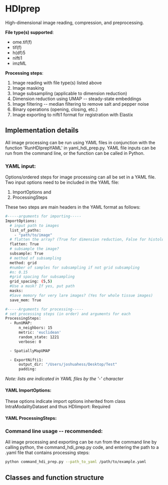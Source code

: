# HDIprep
High-dimensional image reading, compression, and preprocessing.

**File type(s) supported**:
- ome.tif(f)
- tif(f)
- h(df)5
- nifti1
- imzML

**Processing steps**:
1) Image reading with file type(s) listed above
2) Image masking
3) Image subsampling (applicable to dimension reduction)
4) Dimension reduction using UMAP -- steady-state embeddings
5) Image filtering -- median filtering to remove salt and pepper noise
6) Binary operations (opening, closing, etc.)
7) Image exporting to nifti1 format for registration with Elastix

## Implementation details
All image processing can be run using YAML files in conjunction with the function 'RunHDIprepYAML' in yaml_hdi_prep.py. YAML file inputs can be run from the command line, or the function can be called in Python.

### YAML input:
Options/ordered steps for image processing can all be set in a YAML file. Two input options need to be included in the YAML file:
1) ImportOptions and
2) ProcessingSteps

These two steps are main headers in the YAML format as follows:
```bash
#-----arguments for importing-----
ImportOptions:
  # input path to images
  list_of_paths:
    - "path/to/image"
  # flatten the array? (True for dimension reduction, False for histology images)
  flatten: True
  # subsample the image?
  subsample: True
  # method of subsampling
  method: grid
  #number of samples for subsampling if not grid subsampling
  #n: 0.15
  #grid spacing for subsampling
  grid_spacing: (5,5)
  #Use a mask? If yes, put path
  masks:
  #Save memory for very lare images? (Yes for whole tissue images)
  save_mem: True

#-----Arguments for processing-----
# set processing steps (in order) and arguments for each
ProcessingSteps:
  - RunUMAP:
      n_neighbors: 15
      metric: 'euclidean'
      random_state: 1221
      verbose: 0

  - SpatiallyMapUMAP

  - ExportNifti1:
      output_dir: "/Users/joshuahess/Desktop/Test"
      padding:
```
*Note: lists are indicated in YAML files by the '-' character*

#### YAML ImportOptions:
These options indicate import options inherited from class IntraModalityDataset and thus HDIimport:
Required

#### YAML ProcessingSteps:


### Command line usage -- recommended:
All image processing and exporting can be run from the command line by calling python, the command_hdi_prep.py code, and entering the path to a .yaml file that contains processing steps:
```bash
python command_hdi_prep.py --path_to_yaml /path/to/example.yaml
```



## Classes and function structure
